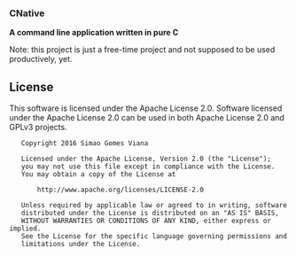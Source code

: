 ### CNative

**A command line application written in pure C**

Note: this project is just a free-time project and not supposed to be used productively, yet.


## License

This software is licensed under the Apache License 2.0.
Software licensed under the Apache License 2.0 can be used in both Apache License 2.0 and GPLv3 projects.

```
   Copyright 2016 Simao Gomes Viana

   Licensed under the Apache License, Version 2.0 (the "License");
   you may not use this file except in compliance with the License.
   You may obtain a copy of the License at

       http://www.apache.org/licenses/LICENSE-2.0

   Unless required by applicable law or agreed to in writing, software
   distributed under the License is distributed on an "AS IS" BASIS,
   WITHOUT WARRANTIES OR CONDITIONS OF ANY KIND, either express or implied.
   See the License for the specific language governing permissions and
   limitations under the License.
```
